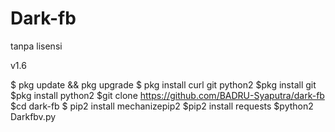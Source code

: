 # Dark-fb
tanpa lisensi

v1.6 <br>

$ pkg update && pkg upgrade 
 $ pkg install curl git python2 
$pkg install git
$pkg install python2
$git clone https://github.com/BADRU-Syaputra/dark-fb
$cd dark-fb
$ pip2 install mechanizepip2
 $pip2 install requests 
$python2 Darkfbv.py 
